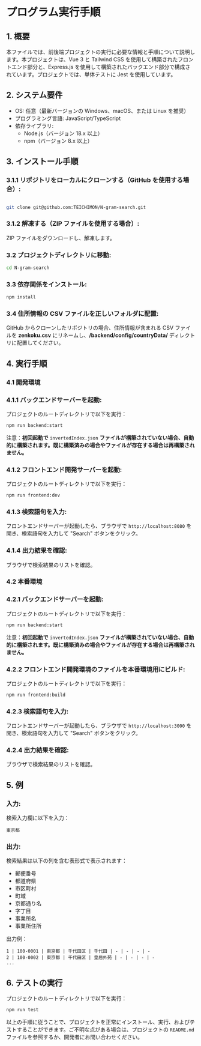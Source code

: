 # プログラム実行手順

## 1. 概要

本ファイルでは、前後端プロジェクトの実行に必要な情報と手順について説明します。本プロジェクトは、Vue 3 と Tailwind CSS を使用して構築されたフロントエンド部分と、Express.js を使用して構築されたバックエンド部分で構成されています。プロジェクトでは、単体テストに Jest を使用しています。

## 2. システム要件

- OS: 任意（最新バージョンの Windows、macOS、または Linux を推奨）
- プログラミング言語: JavaScript/TypeScript
- 依存ライブラリ:
    - Node.js（バージョン 18.x 以上）
    - npm（バージョン 8.x 以上）

## 3. インストール手順

### 3.1.1 リポジトリをローカルにクローンする（GitHub を使用する場合）:

```bash

git clone git@github.com:TEICHIMON/N-gram-search.git
```

### 3.1.2 解凍する（ZIP ファイルを使用する場合）:

ZIP ファイルをダウンロードし、解凍します。

### 3.2 プロジェクトディレクトリに移動:

```bash
cd N-gram-search
```

### 3.3 依存関係をインストール:

```bash
npm install
```

### 3.4 住所情報の CSV ファイルを正しいフォルダに配置:

GitHub からクローンしたリポジトリの場合、住所情報が含まれる CSV ファイルを **zenkoku.csv** にリネームし、**/backend/config/countryData/** ディレクトリに配置してください。

## 4. 実行手順

### 4.1 開発環境

### 4.1.1 バックエンドサーバーを起動:

プロジェクトのルートディレクトリで以下を実行：

```bash
npm run backend:start
```

注意：**初回起動で** `invertedIndex.json` **ファイルが構築されていない場合、自動的に構築されます。既に構築済みの場合やファイルが存在する場合は再構築されません。**

### 4.1.2 フロントエンド開発サーバーを起動:

プロジェクトのルートディレクトリで以下を実行：

```bash
npm run frontend:dev
```

### 4.1.3 検索語句を入力:

フロントエンドサーバーが起動したら、ブラウザで `http://localhost:8080` を開き、検索語句を入力して "Search" ボタンをクリック。

### 4.1.4 出力結果を確認:

ブラウザで検索結果のリストを確認。

### 4.2 本番環境

### 4.2.1 バックエンドサーバーを起動:

プロジェクトのルートディレクトリで以下を実行：

```bash
npm run backend:start
```

注意：**初回起動で** `invertedIndex.json` **ファイルが構築されていない場合、自動的に構築されます。既に構築済みの場合やファイルが存在する場合は再構築されません。**

### 4.2.2 フロントエンド開発環境のファイルを本番環境用にビルド:

プロジェクトのルートディレクトリで以下を実行：

```bash
npm run frontend:build
```

### 4.2.3 検索語句を入力:

フロントエンドサーバーが起動したら、ブラウザで `http://localhost:3000` を開き、検索語句を入力して "Search" ボタンをクリック。

### 4.2.4 出力結果を確認:

ブラウザで検索結果のリストを確認。

## 5. 例

### 入力:

検索入力欄に以下を入力：

```
東京都
```

### 出力:

検索結果は以下の列を含む表形式で表示されます：

- 郵便番号
- 都道府県
- 市区町村
- 町域
- 京都通り名
- 字丁目
- 事業所名
- 事業所住所

出力例：

```text
1 | 100-0001 | 東京都 | 千代田区 | 千代田 | - | - | - | -
2 | 100-0002 | 東京都 | 千代田区 | 皇居外苑 | - | - | - | -
...
```

## 6. テストの実行

プロジェクトのルートディレクトリで以下を実行：

```bash
npm run test
```

以上の手順に従うことで、プロジェクトを正常にインストール、実行、およびテストすることができます。ご不明な点がある場合は、プロジェクトの `README.md` ファイルを参照するか、開発者にお問い合わせください。
